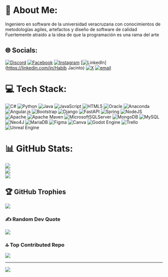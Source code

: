 # 💫 About Me:
Ingeniero en software de la universidad veracruzana con conocimientos de metodologías agiles, artefactos y diseño de software de calidad<br>Fuertemente atraído a la idea de que la programación es una rama del arte


## 🌐 Socials:
[![Discord](https://img.shields.io/badge/Discord-%237289DA.svg?logo=discord&logoColor=white)](https://discord.gg/#abittplay) [![Facebook](https://img.shields.io/badge/Facebook-%231877F2.svg?logo=Facebook&logoColor=white)](https://facebook.com/HabibBBxJacinto) [![Instagram](https://img.shields.io/badge/Instagram-%23E4405F.svg?logo=Instagram&logoColor=white)](https://instagram.com/HabibBBxJacinto) [![LinkedIn](https://img.shields.io/badge/LinkedIn-%230077B5.svg?logo=linkedin&logoColor=white)](https://linkedin.com/in/Habib Jacinto) [![X](https://img.shields.io/badge/X-black.svg?logo=X&logoColor=white)](https://x.com/habibJacinto) [![email](https://img.shields.io/badge/Email-D14836?logo=gmail&logoColor=white)](mailto:habib232hj@gmail.com) 

# 💻 Tech Stack:
![C#](https://img.shields.io/badge/c%23-%23239120.svg?style=for-the-badge&logo=csharp&logoColor=white) ![Python](https://img.shields.io/badge/python-3670A0?style=for-the-badge&logo=python&logoColor=ffdd54) ![Java](https://img.shields.io/badge/java-%23ED8B00.svg?style=for-the-badge&logo=openjdk&logoColor=white) ![JavaScript](https://img.shields.io/badge/javascript-%23323330.svg?style=for-the-badge&logo=javascript&logoColor=%23F7DF1E) ![HTML5](https://img.shields.io/badge/html5-%23E34F26.svg?style=for-the-badge&logo=html5&logoColor=white) ![Oracle](https://img.shields.io/badge/Oracle-F80000?style=for-the-badge&logo=oracle&logoColor=white) ![Anaconda](https://img.shields.io/badge/Anaconda-%2344A833.svg?style=for-the-badge&logo=anaconda&logoColor=white) ![Angular.js](https://img.shields.io/badge/angular.js-%23E23237.svg?style=for-the-badge&logo=angularjs&logoColor=white) ![Bootstrap](https://img.shields.io/badge/bootstrap-%238511FA.svg?style=for-the-badge&logo=bootstrap&logoColor=white) ![Django](https://img.shields.io/badge/django-%23092E20.svg?style=for-the-badge&logo=django&logoColor=white) ![FastAPI](https://img.shields.io/badge/FastAPI-005571?style=for-the-badge&logo=fastapi) ![Spring](https://img.shields.io/badge/spring-%236DB33F.svg?style=for-the-badge&logo=spring&logoColor=white) ![NodeJS](https://img.shields.io/badge/node.js-6DA55F?style=for-the-badge&logo=node.js&logoColor=white) ![Apache](https://img.shields.io/badge/apache-%23D42029.svg?style=for-the-badge&logo=apache&logoColor=white) ![Apache Maven](https://img.shields.io/badge/Apache%20Maven-C71A36?style=for-the-badge&logo=Apache%20Maven&logoColor=white) ![MicrosoftSQLServer](https://img.shields.io/badge/Microsoft%20SQL%20Server-CC2927?style=for-the-badge&logo=microsoft%20sql%20server&logoColor=white) ![MongoDB](https://img.shields.io/badge/MongoDB-%234ea94b.svg?style=for-the-badge&logo=mongodb&logoColor=white) ![MySQL](https://img.shields.io/badge/mysql-4479A1.svg?style=for-the-badge&logo=mysql&logoColor=white) ![Neo4J](https://img.shields.io/badge/Neo4j-008CC1?style=for-the-badge&logo=neo4j&logoColor=white) ![MariaDB](https://img.shields.io/badge/MariaDB-003545?style=for-the-badge&logo=mariadb&logoColor=white) ![Figma](https://img.shields.io/badge/figma-%23F24E1E.svg?style=for-the-badge&logo=figma&logoColor=white) ![Canva](https://img.shields.io/badge/Canva-%2300C4CC.svg?style=for-the-badge&logo=Canva&logoColor=white) ![Godot Engine](https://img.shields.io/badge/GODOT-%23FFFFFF.svg?style=for-the-badge&logo=godot-engine) ![Trello](https://img.shields.io/badge/Trello-%23026AA7.svg?style=for-the-badge&logo=Trello&logoColor=white) ![Unreal Engine](https://img.shields.io/badge/unrealengine-%23313131.svg?style=for-the-badge&logo=unrealengine&logoColor=white)
# 📊 GitHub Stats:
![](https://github-readme-stats.vercel.app/api?username=Habib398&theme=dark&hide_border=false&include_all_commits=false&count_private=false)<br/>
![](https://nirzak-streak-stats.vercel.app/?user=Habib398&theme=dark&hide_border=false)<br/>
![](https://github-readme-stats.vercel.app/api/top-langs/?username=Habib398&theme=dark&hide_border=false&include_all_commits=false&count_private=false&layout=compact)

## 🏆 GitHub Trophies
![](https://github-profile-trophy.vercel.app/?username=Habib398&theme=radical&no-frame=true&no-bg=false&margin-w=4)

### ✍️ Random Dev Quote
![](https://quotes-github-readme.vercel.app/api?type=horizontal&theme=dark)

### 🔝 Top Contributed Repo
![](https://github-contributor-stats.vercel.app/api?username=Habib398&limit=5&theme=dark&combine_all_yearly_contributions=true)

---
[![](https://visitcount.itsvg.in/api?id=Habib398&icon=2&color=1)](https://visitcount.itsvg.in)

<!-- Proudly created with GPRM ( https://gprm.itsvg.in ) -->
